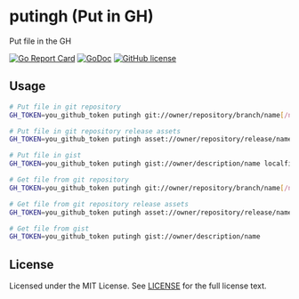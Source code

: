 # putingh (Put in GH)
Put file in the GH

[![Go Report Card](https://goreportcard.com/badge/github.com/wzshiming/putingh)](https://goreportcard.com/report/github.com/wzshiming/putingh)
[![GoDoc](https://pkg.go.dev/badge/github.com/wzshiming/putingh)](https://pkg.go.dev/github.com/wzshiming/putingh)
[![GitHub license](https://img.shields.io/github/license/wzshiming/putingh.svg)](https://github.com/wzshiming/putingh/blob/master/LICENSE)

## Usage

``` bash
# Put file in git repository
GH_TOKEN=you_github_token putingh git://owner/repository/branch/name[/name]... localfile

# Put file in git repository release assets
GH_TOKEN=you_github_token putingh asset://owner/repository/release/name localfile

# Put file in gist
GH_TOKEN=you_github_token putingh gist://owner/description/name localfile

# Get file from git repository
GH_TOKEN=you_github_token putingh git://owner/repository/branch/name[/name]...

# Get file from git repository release assets
GH_TOKEN=you_github_token putingh asset://owner/repository/release/name

# Get file from gist
GH_TOKEN=you_github_token putingh gist://owner/description/name
```

## License

Licensed under the MIT License. See [LICENSE](https://github.com/wzshiming/putingh/blob/master/LICENSE) for the full license text.
